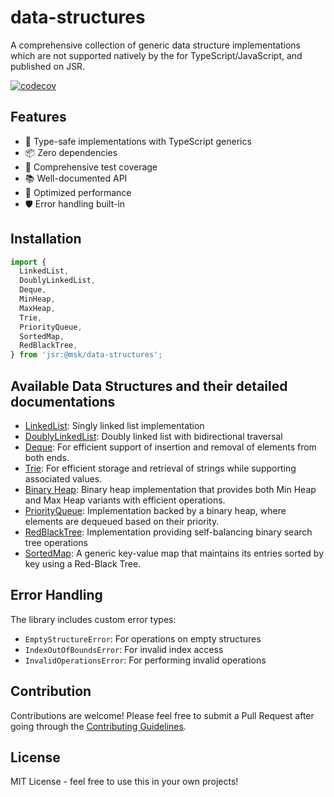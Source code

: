 # data-structures

A comprehensive collection of generic data structure implementations which are not supported natively by the for TypeScript/JavaScript, and published on JSR.

[![codecov](https://codecov.io/gh/mandy8055/data-structures/branch/main/graph/badge.svg)](https://codecov.io/gh/mandy8055/data-structures)

## Features

- 🎯 Type-safe implementations with TypeScript generics
- 📦 Zero dependencies
- 🧪 Comprehensive test coverage
- 📚 Well-documented API
- 🚀 Optimized performance
- 🛡️ Error handling built-in

## Installation

```typescript
import {
  LinkedList,
  DoublyLinkedList,
  Deque,
  MinHeap,
  MaxHeap,
  Trie,
  PriorityQueue,
  SortedMap,
  RedBlackTree,
} from 'jsr:@msk/data-structures';
```

## Available Data Structures and their detailed documentations

- [LinkedList](./docs/linked-list.md): Singly linked list implementation
- [DoublyLinkedList](./docs/doubly-linked-list.md): Doubly linked list with bidirectional traversal
- [Deque](./docs/deque.md): For efficient support of insertion and removal of elements from both ends.
- [Trie](./docs/trie.md): For efficient storage and retrieval of strings while supporting associated values.
- [Binary Heap](./docs/binary-heap.md): Binary heap implementation that provides both Min Heap and Max Heap variants with efficient operations.
- [PriorityQueue](./docs/priority-queue.md): Implementation backed by a binary heap, where elements are dequeued based on their priority.
- [RedBlackTree](./docs/red-black-tree.md): Implementation providing self-balancing binary search tree operations
- [SortedMap](./docs/sorted-map.md): A generic key-value map that maintains its entries sorted by key using a Red-Black Tree.

## Error Handling

The library includes custom error types:

- `EmptyStructureError`: For operations on empty structures
- `IndexOutOfBoundsError`: For invalid index access
- `InvalidOperationsError`: For performing invalid operations

## Contribution

Contributions are welcome! Please feel free to submit a Pull Request after going through the [Contributing Guidelines](./docs/CONTRIBUTING.md).

## License

MIT License - feel free to use this in your own projects!

